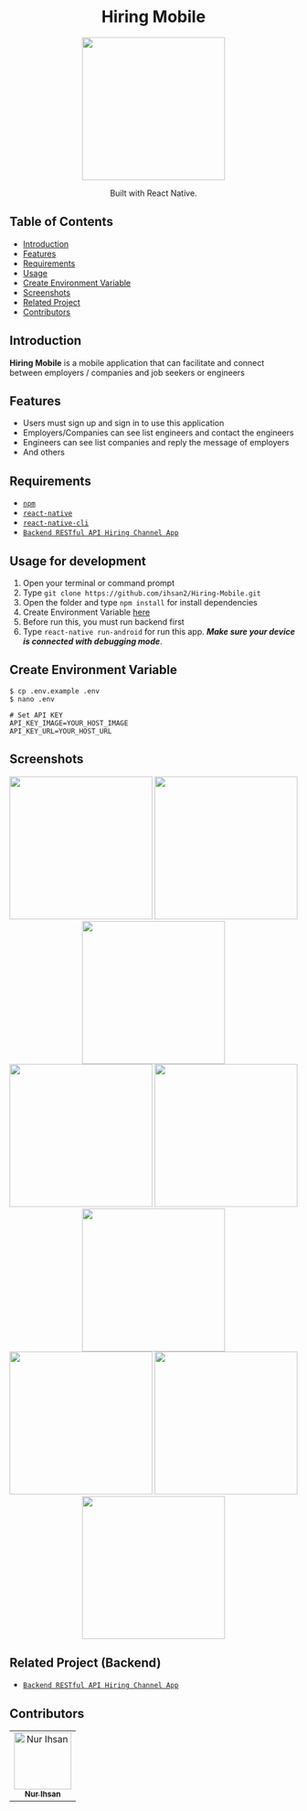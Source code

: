 <h1 align="center">Hiring Mobile</h1>
<p align="center">
  <img width="250" src="./src/public/assets/app-logo.png"/>
</p>
<p align="center">
  Built with React Native.
</p>

## Table of Contents

- [Introduction](#introduction)
- [Features](#features)
- [Requirements](#requirements)
- [Usage](#usage-for-development)
- [Create Environment Variable](#create-environment-variable)
- [Screenshots](#screenshots)
- [Related Project](#related-project-backend)
- [Contributors](#contributors)

## Introduction

<b>Hiring Mobile</b> is a mobile application that can facilitate and connect between employers / companies and job seekers or engineers

## Features

- Users must sign up and sign in to use this application
- Employers/Companies can see list engineers and contact the engineers
- Engineers can see list companies and reply the message of employers
- And others

## Requirements

- [`npm`](https://www.npmjs.com/get-npm)
- [`react-native`](https://facebook.github.io/react-native/docs/getting-started)
- [`react-native-cli`](https://facebook.github.io/react-native/docs/getting-started)
- [`Backend RESTful API Hiring Channel App`](https://github.com/ihsan2/RESTful-API-Hiring-Channel-App.git)

## Usage for development

1. Open your terminal or command prompt
2. Type `git clone https://github.com/ihsan2/Hiring-Mobile.git`
3. Open the folder and type `npm install` for install dependencies
4. Create Environment Variable [here](#create-environment-variable)
5. Before run this, you must run backend first
6. Type `react-native run-android` for run this app. **_Make sure your device is connected with debugging mode_**.

## Create Environment Variable

```
$ cp .env.example .env
$ nano .env
```

```
# Set API KEY
API_KEY_IMAGE=YOUR_HOST_IMAGE
API_KEY_URL=YOUR_HOST_URL
```

## Screenshots

<div align="center">
    <img width="250" src="./src/public/assets/ss/ss1.png">   
    <img width="250" src="./src/public/assets/ss/ss2.png">
    <img width="250" src="./src/public/assets/ss/ss3.png">
</div>
<div align="center">  
    <img width="250" src="./src/public/assets/ss/ss4.png">   
    <img width="250" src="./src/public/assets/ss/ss5.png">
    <img width="250" src="./src/public/assets/ss/ss6.png">
</div>
<div align="center">  
    <img width="250" src="./src/public/assets/ss/ss7.png">   
    <img width="250" src="./src/public/assets/ss/ss8.png">
    <img width="250" src="./src/public/assets/ss/ss9.png">
</div>

## Related Project (Backend)

- [`Backend RESTful API Hiring Channel App`](https://github.com/ihsan2/RESTful-API-Hiring-Channel-App.git)

## Contributors

<center>
  <table>
    <tr>
      <td align="center">
        <a href="https://github.com/ihsan2">
          <img width="100" src="./src/public/assets/ihsan.jpg" alt="Nur Ihsan"><br/>
          <sub><b>Nur Ihsan</b></sub>
        </a>
      </td>
    </tr>
  </table>
</center>
